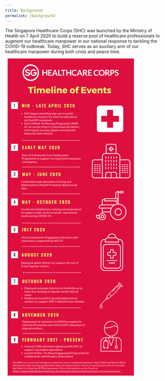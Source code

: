 ```yaml
---
title: Background
permalink: /background/
---
```

The Singapore Healthcare Corps (SHC) was launched by the Ministry of Health on 7 April 2020 to build a reserve pool of healthcare professionals to augment our healthcare manpower in our national response to tackling the COVID-19 outbreak. Today, SHC serves as an auxiliary arm of our healthcare manpower during both crisis and peace time.

 
![Alt text for image on Isomer site](/images/SHC%20Milestone%20edm.png)